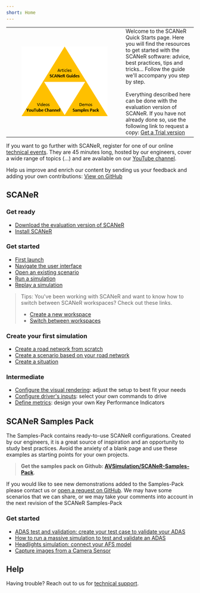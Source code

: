 ```yaml
---
short: Home
---
```


<table id="welcome">
  <tr>
    <td width="300px">
      <p align="center">
        <img src="./assets/SCANeRGuide_icon_50.png">
      </p>
    </td>
    <td valign="top">
      Welcome to the SCANeR Quick Starts page. Here you will find the resources to get started with the SCANeR software: advice, best practices, tips and tricks... Follow the guide we'll accompany you step by step.<br/><br/>Everything described here can be done with the evaluation version of SCANeR. If you have not already done so, use the following link to request a copy: <a href="https://www.avsimulation.com/scaner-studio-trial/">Get a Trial version</a>
    </td>
  </tr>
</table>

If you want to go further with SCANeR, register for one of our online [technical events](https://www.avsimulation.com/events/). They are 45 minutes long, hosted by our engineers, cover a wide range of topics (...) and are available on our [YouTube channel](https://www.youtube.com/channel/UCYNNe9SaA3LjCFb2qXmhkoA).

Help us improve and enrich our content by sending us your feedback and adding your own contributions: [View on GitHub](https://github.com/AVSimulation/SCANeR-Quick-Starts)

## SCANeR

### Get ready

* [Download the evaluation version of SCANeR](./Pages/HT_Download_Trial_SCANeR/HT_Download_Trial_SCANeR.md)
* [Install SCANeR](./Pages/HT_Install_SCANeR_studio/HT_Install_SCANeR_studio.md)

### Get started

* [First launch](./Pages/HT_FirstLaunch/HT_FirstLaunch.md)
* [Navigate the user interface](./Pages/HT_Navigate/HT_Navigate.md)
* [Open an existing scenario](./Pages/HT_Open_a_scenario/HT_Open_a_scenario.md)
* [Run a simulation](./Pages/HT_Run_a_simulation_good_practices/HT_Run_a_simulation_good_practices.md)
* [Replay a simulation](./Pages/HT_Replay_Simulation/HT_Replay_Simulation.md)

> Tips: You've been working with SCANeR and want to know how to switch between SCANeR workspaces? Check out these links.
> 
> * [Create a new workspace](./Pages/HT_Create_custom_work_environment/HT_Create_A_New_Workspace.md) 
> * [Switch between workspaces](./Pages/HT_Change_work_environment/HT_Change_work_environment.md)


### Create your first simulation

* [Create a road network from scratch](./Pages/HT_Create_a_simple_environment_from_scratch/HT_Create_a_simple_environment_from_scratch.md)
* [Create a scenario based on your road network](./Pages/HT_Create_your_first_test_case/HT_Create_your_first_test_case.md)
* [Create a situation](./Pages/HT_Create_a_MICE_script/HT_Create_a_MICE_script.md)

### Intermediate

* [Configure the visual rendering](./Pages/HT_configure_visual/HT_configure_visual.md): adjust the setup to best fit your needs
* [Configure driver's inputs](./Pages/HT_Configure_driver_input/Configure_Driver_Input.md): select your own commands to drive
* [Define metrics](./Pages/HT_Define_and_Record_my_KPI/HOWTO_DefineAndRecordMyKPI.md): design your own Key Performance Indicators

## SCANeR Samples Pack

The Samples-Pack contains ready-to-use SCANeR configurations. Created by our engineers, it is a great source of inspiration and an opportunity to study best practices. Avoid the anxiety of a blank page and use these examples as starting points for your own projects.

> **Get the samples pack on Github: [AVSimulation/SCANeR-Samples-Pack](https://github.com/AVSimulation/SCANeR-Samples-Pack)**.

If you would like to see new demonstrations added to the Samples-Pack please contact us or [open a request on GitHub](https://github.com/AVSimulation/SCANeR-Samples-Pack/issues). We may have some scenarios that we can share, or we may take your comments into account in the next revision of the SCANeR Samples-Pack

### Get started

* [ADAS test and validation: create your test case to validate your ADAS](./Pages/HT_ADAS/HT_ADAS.md)
* [How to run a massive simulation to test and validate an ADAS](./Pages/HT_Massive_Simulation/HT_Massive_Simulation.md)
* [Headlights simulation: connect your AFS model](https://stockage.scanersimulation.com/Evaluation/2021/SCANeRstudio_EVAL_HEADLIGHTS_Tutorial.pdf)
* [Capture images from a Camera Sensor](https://stockage.scanersimulation.com/Evaluation/2021/SCANeRstudio_EVAL_CAMERACAPTURE_Manual.pdf)

## Help

Having trouble? Reach out to us for [technical support](https://www.avsimulation.com/technical-support/).
